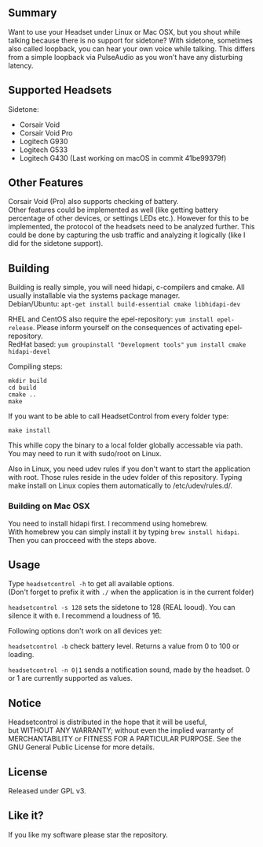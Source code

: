 ## Summary

Want to use your Headset under Linux or Mac OSX, but you shout while talking because there is no support for sidetone? With sidetone, sometimes also called loopback, you can hear your own voice while
talking. This differs from a simple loopback via PulseAudio as you won't have any disturbing latency.

## Supported Headsets

Sidetone:
- Corsair Void
- Corsair Void Pro
- Logitech G930
- Logitech G533
- Logitech G430 (Last working on macOS in commit 41be99379f)

## Other Features

Corsair Void (Pro) also supports checking of battery.\
Other features could be implemented as well (like getting battery percentage of other devices, or settings LEDs etc.). However for this to be implemented, the protocol of the headsets need to be analyzed further. This could be done by capturing the usb traffic and analyzing it logically (like I did for the sidetone support).

## Building

Building is really simple, you will need hidapi, c-compilers and cmake.  All usually installable via the systems package manager.\
Debian/Ubuntu: `apt-get install build-essential cmake libhidapi-dev`

RHEL and CentOS also require the epel-repository: `yum install epel-release`. Please inform yourself on the consequences of activating epel-repository.\
RedHat based: `yum groupinstall "Development tools"` `yum install cmake hidapi-devel`

Compiling steps:
```
mkdir build
cd build
cmake ..
make
```

If you want to be able to call HeadsetControl from every folder type:
```
make install
```
This whille copy the binary to a local folder globally accessable via path. You may need to run it with sudo/root on Linux.

Also in Linux, you need udev rules if you don't want to start the application with root. Those rules reside in the udev folder of this repository. Typing make install on Linux copies them automatically to /etc/udev/rules.d/.

### Building on Mac OSX

You need to install hidapi first. I recommend using homebrew.\
With homebrew you can simply install it by typing `brew install hidapi`. Then you can procceed with the steps above.

## Usage

Type `headsetcontrol -h` to get all available options.\
(Don't forget to prefix it with `./` when the application is in the current folder)

`headsetcontrol -s 128` sets the sidetone to 128 (REAL looud). You can silence it with `0`. I recommend a loudness of 16.

Following options don't work on all devices yet:

`headsetcontrol -b` check battery level. Returns a value from 0 to 100 or loading.

`headsetcontrol -n 0|1` sends a notification sound, made by the headset. 0 or 1 are currently supported as values. 

## Notice
Headsetcontrol is distributed in the hope that it will be useful,\
but WITHOUT ANY WARRANTY; without even the implied warranty of\
MERCHANTABILITY or FITNESS FOR A PARTICULAR PURPOSE.  See the\
GNU General Public License for more details.

## License

Released under GPL v3.

## Like it?

If you like my software please star the repository.

